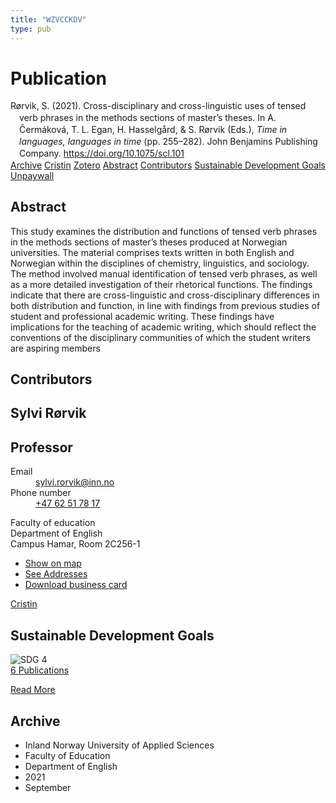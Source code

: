 ```yaml
---
title: "WZVCCKDV"
type: pub
---
```

<h1>Publication</h1>
<article id="csl-bib-container-WZVCCKDV" class="csl-bib-container">
  <div class="csl-bib-body" style="line-height: 1.35; padding-left: 1em; text-indent:-1em;">
  <div class="csl-entry">R&#xF8;rvik, S. (2021). Cross-disciplinary and cross-linguistic uses of tensed verb phrases in the methods sections of master&#x2019;s theses. In A. &#x10C;erm&#xE1;kov&#xE1;, T. L. Egan, H. Hasselg&#xE5;rd, &amp; S. R&#xF8;rvik (Eds.), <i>Time in languages, languages in time</i> (pp. 255&#x2013;282). John Benjamins Publishing Company. <a href="https://doi.org/10.1075/scl.101">https://doi.org/10.1075/scl.101</a></div>
</div>
  <div class="csl-bib-buttons">
    <a href="#taxonomy-article-WZVCCKDV" class="csl-bib-button">Archive</a>
    <a href="https://app.cristin.no/results/show.jsf?id=1936458" alt="Cristin URL" class="csl-bib-button">Cristin</a>
    <a href="http://zotero.org/groups/5402882/items/WZVCCKDV" alt="Zotero URL" class="csl-bib-button">Zotero</a>
    <a href="#abstract-article-WZVCCKDV" class="csl-bib-button">Abstract</a>
    <a href="#contributors-article-WZVCCKDV" class="csl-bib-button">Contributors</a>
    <a href="#sdg-article-WZVCCKDV" class="csl-bib-button">Sustainable Development Goals</a>
    <a href="https://www.duo.uio.no/bitstream/10852/88610/1/Time_in_languages_prepub.pdf" class="csl-bib-button">Unpaywall</a>
  </div>
  <div id="csl-bib-meta-container-WZVCCKDV"></div>
</article>
<div id="csl-bib-meta-WZVCCKDV" class="csl-bib-meta">
  <article id="abstract-article-WZVCCKDV" class="abstract-article">
    <h1>Abstract</h1>
    This study examines the distribution and functions of tensed verb phrases in the methods sections of master’s theses produced at Norwegian universities. The material comprises texts written in both English and Norwegian within the disciplines of chemistry, linguistics, and sociology. The method involved manual identification of tensed verb phrases, as well as a more detailed investigation of their rhetorical functions. The findings indicate that there are cross-linguistic and cross-disciplinary differences in both distribution and function, in line with findings from previous studies of student and professional academic writing. These findings have implications for the teaching of academic writing, which should reflect the conventions of the disciplinary communities of which the student writers are aspiring members
  </article>
  <article id="contributors-article-WZVCCKDV" class="contributors-article">
    <h1>Contributors</h1>
    <div class="personas"> <div class="vrtx-hinn-person-card"> <div class="photo"> <i class="lar la-user-circle missing-person"></i> </div> <div class="info"> <hgroup><h1>Sylvi Rørvik</h1> <h2>Professor</h2> </hgroup><dl> <dt>Email</dt> <dd> <a href="mailto:sylvi.rorvik@inn.no">sylvi.rorvik@inn.no</a> </dd> <dt>Phone number</dt> <dd><a href="tel:+4762517817"> +47 62 51 78 17 </a></dd> </dl> <p> Faculty of education<br> Department of English<br> Campus Hamar, Room 2C256-1 </p> <ul class="vrtx-hinn-links"> <li><a href="https://www.google.com/maps?q=60.79625,11.07386">Show on map</a></li> <li><a href="https://www.inn.no/english/find-an-employee/sylvi-rorvik.html#vrtx-hinn-addresses">See Addresses</a></li> <li><a href="https://www.inn.no/english/find-an-employee/sylvi-rorvik.html?vrtx=vcf">Download business card</a></li> </ul> </div> </div> <a href="https://app.cristin.no/persons/show.jsf?id=15685" alt="Cristin URL" class="personas-cristin">Cristin</a> </div>
  </article>
  <article id="sdg-article-WZVCCKDV" class="sdg-article">
    <h1>Sustainable Development Goals</h1>
    <div class="sdg-container"><div id="sdg4" class="sdg"> <img src="{{< params subfolder >}}images/sdg/sdg04_en.png" class="image" alt="SDG 4"> <div class="sdg-overlay"> <a href="{{< params subfolder >}}en/archive/?sdg=4#archive" class="sdg-publication-count"><span>6</span> Publications</a> <p><a href="https://sdgs.un.org/goals/goal4" class="sdg-read-more">Read More</a></p> </div> </div></div>
  </article>
  <article id="taxonomy-article-WZVCCKDV" class="taxonomy-article">
    <h1>Archive</h1>
    <ul>
      <li>Inland Norway University of Applied Sciences</li>
      <li>Faculty of Education</li>
      <li>Department of English</li>
      <li>2021</li>
      <li>September</li>
    </ul>
  </article>
</div>
